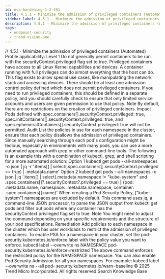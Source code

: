 ```yaml
---
id: nsa-hardening-1-2-451
title: 4.5.1 - Minimize the admission of privileged containers (Automated)
sidebar_label: 4.5.1 - Minimize the admission of privileged containers (Automated)
description: 4.5.1 - Minimize the admission of privileged containers (Automated)
tags:
  - endpoint-security
  - trend-vision-one
---
```


/*<![CDATA[*/ $('#title').html($('meta[name=map-description]').attr('content')); /*]]>*/ 4.5.1 - Minimize the admission of privileged containers (Automated) Profile applicability: Level 1 Do not generally permit containers to be run with the securityContext.privileged flag set to true. Privileged containers have access to all Linux Kernel capabilities and devices. A container running with full privileges can do almost everything that the host can do. This flag exists to allow special use cases, like manipulating the network stack and accessing devices. There should be at least one admission control policy defined which does not permit privileged containers. If you need to run privileged containers, this should be defined in a separate policy, and you should carefully check to ensure that only limited service accounts and users are given permission to use that policy. Note By default, there are no restrictions on the creation of privileged containers. Impact Pods defined with spec.containers[].securityContext.privileged: true, spec.initContainers[].securityContext.privileged: true, and spec.ephemeralContainers[].securityContext.privileged: true will not be permitted. Audit List the policies in use for each namespace in the cluster, ensure that each policy disallows the admission of privileged containers. Since manually searching through each pod's configuration might be tedious, especially in environments with many pods, you can use a more automated approach with grep or other command-line tools. The following is an example this with a combination of kubectl, grep, and shell scripting for a more automated solution: Option 1 kubectl get pods --all-namespaces -o json | jq -r '.items[] | select(.spec.containers[].securityContext.privileged == true) | .metadata.name' Option 2 kubectl get pods --all-namespaces -o json | jq '.items[] | select(.metadata.namespace != "kube-system" and .spec.containers[]?.securityContext?.privileged == true) | {pod: .metadata.name, namespace: .metadata.namespace, container: .spec.containers[].name}' When creating a Pod Security Policy, ["kube-system"] namespaces are excluded by default. This command uses jq, a command-line JSON processor, to parse the JSON output from kubectl get pods and filter out pods where any container has the securityContext.privileged flag set to true. Note You might need to adjust the command depending on your specific requirements and the structure of your pod specifications. Remediation Add policies to each namespace in the cluster which has user workloads to restrict the admission of privileged containers. To enable PSA for a namespace in your cluster, set the pod-security.kubernetes.io/enforce label with the policy value you want to enforce. kubectl label --overwrite ns NAMESPACE pod- security.kubernetes.io/enforce=restricted The above command enforces the restricted policy for the NAMESPACE namespace. You can also enable Pod Security Admission for all your namespaces. For example: kubectl label --overwrite ns --all pod- security.kubernetes.io/warn=baseline © 2025 Trend Micro Incorporated. All rights reserved.Search Knowledge Base